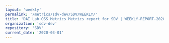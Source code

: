 ```yaml
---
layout: 'weekly'
permalink: '/metrics/sdv-dev/SDV/WEEKLY/'
title: 'DAI Lab OSS Metrics Metrics report for SDV | WEEKLY-REPORT-2020-03-01'
organization: 'sdv-dev'
repository: 'SDV'
current_date: '2020-03-01'
---
```


